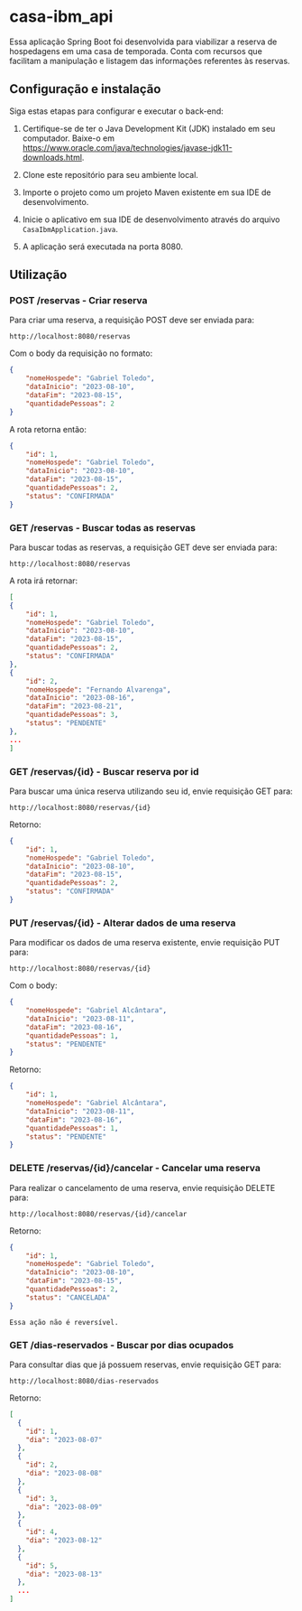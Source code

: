 # casa-ibm_api

Essa aplicação Spring Boot foi desenvolvida para viabilizar a reserva de hospedagens em uma casa de temporada. Conta com recursos que facilitam a manipulação e listagem das informações referentes às reservas.


## Configuração e instalação

Siga estas etapas para configurar e executar o back-end:

1. Certifique-se de ter o Java Development Kit (JDK) instalado em seu computador. Baixe-o em https://www.oracle.com/java/technologies/javase-jdk11-downloads.html.

2. Clone este repositório para seu ambiente local.

3. Importe o projeto como um projeto Maven existente em sua IDE de desenvolvimento.

4. Inicie o aplicativo em sua IDE de desenvolvimento através do arquivo `CasaIbmApplication.java`.

5. A aplicação será executada na porta 8080.


## Utilização

### POST /reservas - Criar reserva

Para criar uma reserva, a requisição POST deve ser enviada para:

```url
http://localhost:8080/reservas
```
Com o body da requisição no formato: 

```json
{
    "nomeHospede": "Gabriel Toledo",
    "dataInicio": "2023-08-10",
    "dataFim": "2023-08-15",
    "quantidadePessoas": 2
}
```
A rota retorna então:

```json
{
    "id": 1,
    "nomeHospede": "Gabriel Toledo",
    "dataInicio": "2023-08-10",
    "dataFim": "2023-08-15",
    "quantidadePessoas": 2,
    "status": "CONFIRMADA"
}
```

### GET /reservas - Buscar todas as reservas

Para buscar todas as reservas, a requisição GET deve ser enviada para:

```url
http://localhost:8080/reservas
```
A rota irá retornar:

```json
[
{
    "id": 1,
    "nomeHospede": "Gabriel Toledo",
    "dataInicio": "2023-08-10",
    "dataFim": "2023-08-15",
    "quantidadePessoas": 2,
    "status": "CONFIRMADA"
},
{
    "id": 2,
    "nomeHospede": "Fernando Alvarenga",
    "dataInicio": "2023-08-16",
    "dataFim": "2023-08-21",
    "quantidadePessoas": 3,
    "status": "PENDENTE"
},
...
]

```

### GET /reservas/{id} - Buscar reserva por id

Para buscar uma única reserva utilizando seu id, envie requisição GET para:

```url
http://localhost:8080/reservas/{id}
```
Retorno:

```json
{
    "id": 1,
    "nomeHospede": "Gabriel Toledo",
    "dataInicio": "2023-08-10",
    "dataFim": "2023-08-15",
    "quantidadePessoas": 2,
    "status": "CONFIRMADA"
}
```

### PUT /reservas/{id} - Alterar dados de uma reserva

Para modificar os dados de uma reserva existente, envie requisição PUT para:

```url
http://localhost:8080/reservas/{id}
```
Com o body:

```json
{
    "nomeHospede": "Gabriel Alcântara",
    "dataInicio": "2023-08-11",
    "dataFim": "2023-08-16",
    "quantidadePessoas": 1,
    "status": "PENDENTE"
}
```

Retorno:

```json
{
    "id": 1,
    "nomeHospede": "Gabriel Alcântara",
    "dataInicio": "2023-08-11",
    "dataFim": "2023-08-16",
    "quantidadePessoas": 1,
    "status": "PENDENTE"
}
```

### DELETE /reservas/{id}/cancelar - Cancelar uma reserva

Para realizar o cancelamento de uma reserva, envie requisição DELETE para:

```url
http://localhost:8080/reservas/{id}/cancelar
```
Retorno:

```json
{
    "id": 1,
    "nomeHospede": "Gabriel Toledo",
    "dataInicio": "2023-08-10",
    "dataFim": "2023-08-15",
    "quantidadePessoas": 2,
    "status": "CANCELADA"
}
```
```Essa ação não é reversível.```

### GET /dias-reservados - Buscar por dias ocupados

Para consultar dias que já possuem reservas, envie requisição GET para: 

```url
http://localhost:8080/dias-reservados
```
Retorno:

```json
[
  {
    "id": 1,
    "dia": "2023-08-07"
  },
  {
    "id": 2,
    "dia": "2023-08-08"
  },
  {
    "id": 3,
    "dia": "2023-08-09"
  },
  {
    "id": 4,
    "dia": "2023-08-12"
  },
  {
    "id": 5,
    "dia": "2023-08-13"
  },
  ...
]
```

